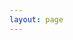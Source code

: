 ```yaml
---
layout: page
---
```

<script setup>
import {
  VPTeamPage,
  VPTeamPageTitle,
  VPTeamMembers
} from 'vitepress/theme'

const members = [
  {
    avatar: 'https://www.github.com/KamijoToma.png',
    name: 'SkyRain',
    title: '主席',
    links: [
      { icon: 'github', link: 'https://github.com/KamijioToma' },
    //   { icon: 'twitter', link: 'https://twitter.com/youyuxi' }
    ]
  },
  {
    avatar: 'https://github.com/TrisuyaN.png',
    name: 'TrisuyaN',
    title: '开发部副主席',
    links: [
        { icon: 'github', link: 'https://github.com/TrisuyaN' }
    ]
  },
  {
    avatar: 'https://github.com/255doesnotexist.png',
    name: '255',
    title: '特邀成员',
    links: [
        { icon: 'github', link: 'https://github.com/255doesnotexist' }
    ]
  },
  {
    avatar: 'https://github.com/miaooo0000OOOO.png',
    name: 'Miaooo',
    title: '运维部部长',
    links: [
        { icon: 'github', link: 'https://github.com/miaooo0000OOOO' }
    ]
  },
]
</script>

<VPTeamPage>
  <VPTeamPageTitle>
    <template #title>
      协会成员
    </template>
    <template #lead>
      第八届网络信息协会成员名单
    </template>
  </VPTeamPageTitle>
  <VPTeamMembers
    :members="members"
  />
</VPTeamPage>
